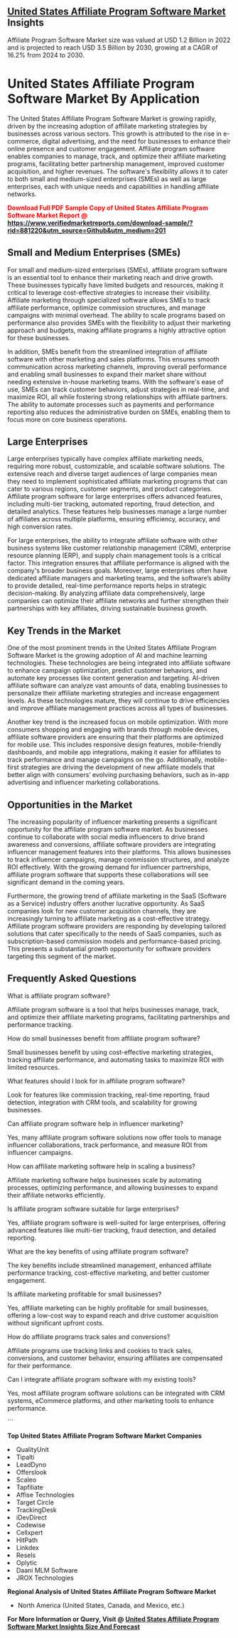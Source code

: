 <h2><a href="https://www.verifiedmarketreports.com/download-sample/?rid=881220&amp;utm_source=Github&amp;utm_medium=201" target="_blank">United States Affiliate Program Software Market</a> Insights</h2><p>Affiliate Program Software Market size was valued at USD 1.2 Billion in 2022 and is projected to reach USD 3.5 Billion by 2030, growing at a CAGR of 16.2% from 2024 to 2030.</p><p><h1>United States Affiliate Program Software Market By Application</h1><p>The United States Affiliate Program Software Market is growing rapidly, driven by the increasing adoption of affiliate marketing strategies by businesses across various sectors. This growth is attributed to the rise in e-commerce, digital advertising, and the need for businesses to enhance their online presence and customer engagement. Affiliate program software enables companies to manage, track, and optimize their affiliate marketing programs, facilitating better partnership management, improved customer acquisition, and higher revenues. The software's flexibility allows it to cater to both small and medium-sized enterprises (SMEs) as well as large enterprises, each with unique needs and capabilities in handling affiliate networks.</p><p><strong><p><span class=""><span style="color: #ff0000;"><strong>Download Full PDF Sample Copy of United States Affiliate Program Software Market Report</strong> @ </span><a href="https://www.verifiedmarketreports.com/download-sample/?rid=881220&amp;utm_source=Github&amp;utm_medium=201" target="_blank">https://www.verifiedmarketreports.com/download-sample/?rid=881220&amp;utm_source=Github&amp;utm_medium=201</a></span></p></strong></p><h2>Small and Medium Enterprises (SMEs)</h2><p>For small and medium-sized enterprises (SMEs), affiliate program software is an essential tool to enhance their marketing reach and drive growth. These businesses typically have limited budgets and resources, making it critical to leverage cost-effective strategies to increase their visibility. Affiliate marketing through specialized software allows SMEs to track affiliate performance, optimize commission structures, and manage campaigns with minimal overhead. The ability to scale programs based on performance also provides SMEs with the flexibility to adjust their marketing approach and budgets, making affiliate programs a highly attractive option for these businesses.</p><p>In addition, SMEs benefit from the streamlined integration of affiliate software with other marketing and sales platforms. This ensures smooth communication across marketing channels, improving overall performance and enabling small businesses to expand their market share without needing extensive in-house marketing teams. With the software's ease of use, SMEs can track customer behaviors, adjust strategies in real-time, and maximize ROI, all while fostering strong relationships with affiliate partners. The ability to automate processes such as payments and performance reporting also reduces the administrative burden on SMEs, enabling them to focus more on core business operations.</p><h2>Large Enterprises</h2><p>Large enterprises typically have complex affiliate marketing needs, requiring more robust, customizable, and scalable software solutions. The extensive reach and diverse target audiences of large companies mean they need to implement sophisticated affiliate marketing programs that can cater to various regions, customer segments, and product categories. Affiliate program software for large enterprises offers advanced features, including multi-tier tracking, automated reporting, fraud detection, and detailed analytics. These features help businesses manage a large number of affiliates across multiple platforms, ensuring efficiency, accuracy, and high conversion rates.</p><p>For large enterprises, the ability to integrate affiliate software with other business systems like customer relationship management (CRM), enterprise resource planning (ERP), and supply chain management tools is a critical factor. This integration ensures that affiliate performance is aligned with the company's broader business goals. Moreover, large enterprises often have dedicated affiliate managers and marketing teams, and the software’s ability to provide detailed, real-time performance reports helps in strategic decision-making. By analyzing affiliate data comprehensively, large companies can optimize their affiliate networks and further strengthen their partnerships with key affiliates, driving sustainable business growth.</p><h2>Key Trends in the Market</h2><p>One of the most prominent trends in the United States Affiliate Program Software Market is the growing adoption of AI and machine learning technologies. These technologies are being integrated into affiliate software to enhance campaign optimization, predict customer behaviors, and automate key processes like content generation and targeting. AI-driven affiliate software can analyze vast amounts of data, enabling businesses to personalize their affiliate marketing strategies and increase engagement levels. As these technologies mature, they will continue to drive efficiencies and improve affiliate management practices across all types of businesses.</p><p>Another key trend is the increased focus on mobile optimization. With more consumers shopping and engaging with brands through mobile devices, affiliate software providers are ensuring that their platforms are optimized for mobile use. This includes responsive design features, mobile-friendly dashboards, and mobile app integrations, making it easier for affiliates to track performance and manage campaigns on the go. Additionally, mobile-first strategies are driving the development of new affiliate models that better align with consumers’ evolving purchasing behaviors, such as in-app advertising and influencer marketing collaborations.</p><h2>Opportunities in the Market</h2><p>The increasing popularity of influencer marketing presents a significant opportunity for the affiliate program software market. As businesses continue to collaborate with social media influencers to drive brand awareness and conversions, affiliate software providers are integrating influencer management features into their platforms. This allows businesses to track influencer campaigns, manage commission structures, and analyze ROI effectively. With the growing demand for influencer partnerships, affiliate program software that supports these collaborations will see significant demand in the coming years.</p><p>Furthermore, the growing trend of affiliate marketing in the SaaS (Software as a Service) industry offers another lucrative opportunity. As SaaS companies look for new customer acquisition channels, they are increasingly turning to affiliate marketing as a cost-effective strategy. Affiliate program software providers are responding by developing tailored solutions that cater specifically to the needs of SaaS companies, such as subscription-based commission models and performance-based pricing. This presents a substantial growth opportunity for software providers targeting this segment of the market.</p><h2>Frequently Asked Questions</h2><p>What is affiliate program software?</p><p>Affiliate program software is a tool that helps businesses manage, track, and optimize their affiliate marketing programs, facilitating partnerships and performance tracking.</p><p>How do small businesses benefit from affiliate program software?</p><p>Small businesses benefit by using cost-effective marketing strategies, tracking affiliate performance, and automating tasks to maximize ROI with limited resources.</p><p>What features should I look for in affiliate program software?</p><p>Look for features like commission tracking, real-time reporting, fraud detection, integration with CRM tools, and scalability for growing businesses.</p><p>Can affiliate program software help in influencer marketing?</p><p>Yes, many affiliate program software solutions now offer tools to manage influencer collaborations, track performance, and measure ROI from influencer campaigns.</p><p>How can affiliate marketing software help in scaling a business?</p><p>Affiliate marketing software helps businesses scale by automating processes, optimizing performance, and allowing businesses to expand their affiliate networks efficiently.</p><p>Is affiliate program software suitable for large enterprises?</p><p>Yes, affiliate program software is well-suited for large enterprises, offering advanced features like multi-tier tracking, fraud detection, and detailed reporting.</p><p>What are the key benefits of using affiliate program software?</p><p>The key benefits include streamlined management, enhanced affiliate performance tracking, cost-effective marketing, and better customer engagement.</p><p>Is affiliate marketing profitable for small businesses?</p><p>Yes, affiliate marketing can be highly profitable for small businesses, offering a low-cost way to expand reach and drive customer acquisition without significant upfront costs.</p><p>How do affiliate programs track sales and conversions?</p><p>Affiliate programs use tracking links and cookies to track sales, conversions, and customer behavior, ensuring affiliates are compensated for their performance.</p><p>Can I integrate affiliate program software with my existing tools?</p><p>Yes, most affiliate program software solutions can be integrated with CRM systems, eCommerce platforms, and other marketing tools to enhance performance.</p>```</p><p><strong>Top United States Affiliate Program Software Market Companies</strong></p><div data-test-id=""><p><li>QualityUnit</li><li> Tipalti</li><li> LeadDyno</li><li> Offerslook</li><li> Scaleo</li><li> Tapfiliate</li><li> Affise Technologies</li><li> Target Circle</li><li> TrackingDesk</li><li> iDevDirect</li><li> Codewise</li><li> Cellxpert</li><li> HitPath</li><li> Linkdex</li><li> Resels</li><li> Oplytic</li><li> Daani MLM Software</li><li> JROX Technologies</li></p><div><strong>Regional Analysis of&nbsp;United States Affiliate Program Software Market</strong></div><ul><li dir="ltr"><p dir="ltr">North America&nbsp;(United States, Canada, and Mexico, etc.)</p></li></ul><p><strong>For More Information or Query, Visit @&nbsp;</strong><strong><a href="https://www.verifiedmarketreports.com/product/affiliate-program-software-market/?utm_source=Github&amp;utm_medium=201" target="_blank">United States Affiliate Program Software Market Insights Size And Forecast</a></strong></p></div>
